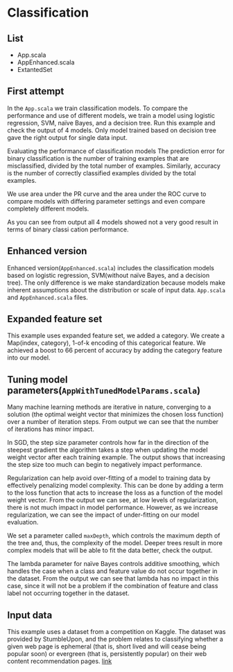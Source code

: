 # Classification

## List
- App.scala
- AppEnhanced.scala
- ExtantedSet

## First attempt
In the `App.scala` we train classification models. 
To compare the performance and use of different models,
we train a model using logistic regression, SVM, naïve Bayes, and a decision tree.
Run this example and check the output of 4 models. Only model trained
based on decision tree gave the right output for single data input.

Evaluating the performance of classification models
The prediction error for binary classification is the number of training 
examples that are misclassified, divided by the total number of examples. 
Similarly, accuracy is the number of correctly classified examples divided by the total examples.

We use area under the PR curve and the area under the ROC curve to compare 
models with differing parameter settings and even compare completely different models.

As you can see from output all 4 models showed not a very good result in 
terms of binary classi cation performance.

## Enhanced version
Enhanced version(`AppEnhanced.scala`) includes the classification models
based on logistic regression, SVM(without naïve Bayes, and a decision tree). The only
difference is we make standardization because models make inherent assumptions 
about the distribution or scale of input data.
`App.scala` and `AppEnhanced.scala` files.

## Expanded feature set
This example uses expanded feature set, we added a category.
We create a Map(index, category), 1-of-k encoding of this categorical feature.
We achieved a boost to 66 percent of accuracy by adding the category feature into our model.

## Tuning model parameters(`AppWithTunedModelParams.scala`)
Many machine learning methods are iterative in nature, converging to a solution 
(the optimal weight vector that minimizes the chosen loss function) over 
a number of iteration steps. From output we can see that the number of iterations has minor impact.

In SGD, the step size parameter controls how far in the direction of the 
steepest gradient the algorithm takes a step when updating the model weight 
vector after each training example. The output shows that increasing the step 
size too much can begin to negatively impact performance.

Regularization can help avoid over-fitting of a model to training data by 
effectively penalizing model complexity. This can be done by adding a term 
to the loss function that acts to increase the loss as a function of the model weight vector.
From the output we can see, at low levels of regularization, there is not 
much impact in model performance. However, as we increase regularization, 
we can see the impact of under-fitting on our model evaluation.

We set a parameter called `maxDepth`, which controls the maximum depth of the tree and, 
thus, the complexity of the model. Deeper trees result in more complex models 
that will be able to fit the data better, check the output.

The lambda parameter for naïve Bayes controls additive smoothing, which 
handles the case when a class and feature value do not occur together in the dataset.
From the  output we can see that lambda has no impact in this case, since 
it will not be a problem if the combination of feature and class label not 
occurring together in the dataset.

## Input data
This example uses a dataset from a competition on Kaggle. 
The dataset was provided by StumbleUpon, and the problem relates to classifying 
whether a given web page is ephemeral (that is, short lived and will cease 
being popular soon) or evergreen (that is, persistently popular) on their 
web content recommendation pages.
[link](http://www.kaggle.com/c/stumbleupon/data)

